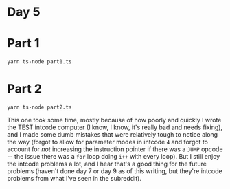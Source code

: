 # Day 5

# Part 1

    yarn ts-node part1.ts

# Part 2

    yarn ts-node part2.ts
    
This one took some time, mostly because of how poorly and quickly I wrote the TEST intcode computer (I know, I know, it's really bad and needs fixing), and I made some dumb mistakes that were relatively tough to notice along the way (forgot to allow for parameter modes in intcode `4` and forgot to account for _not_ increasing the instruction pointer if there was a `JUMP` opcode -- the issue there was a `for` loop doing `i++` with every loop). But I still enjoy the intcode problems a lot, and I hear that's a good thing for the future problems (haven't done day 7 or day 9 as of this writing, but they're intcode problems from what I've seen in the subreddit).